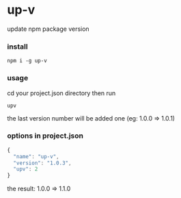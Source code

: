 # up-v

update npm package version

### install

```
npm i -g up-v
```

### usage

cd your project.json directory then run
```
upv
```
the last version number will be added one (eg: 1.0.0 => 1.0.1)

### options in project.json

```js
{
  "name": "up-v",
  "version": "1.0.3",
  "upv": 2
}
```

the result: 1.0.0 => 1.1.0
